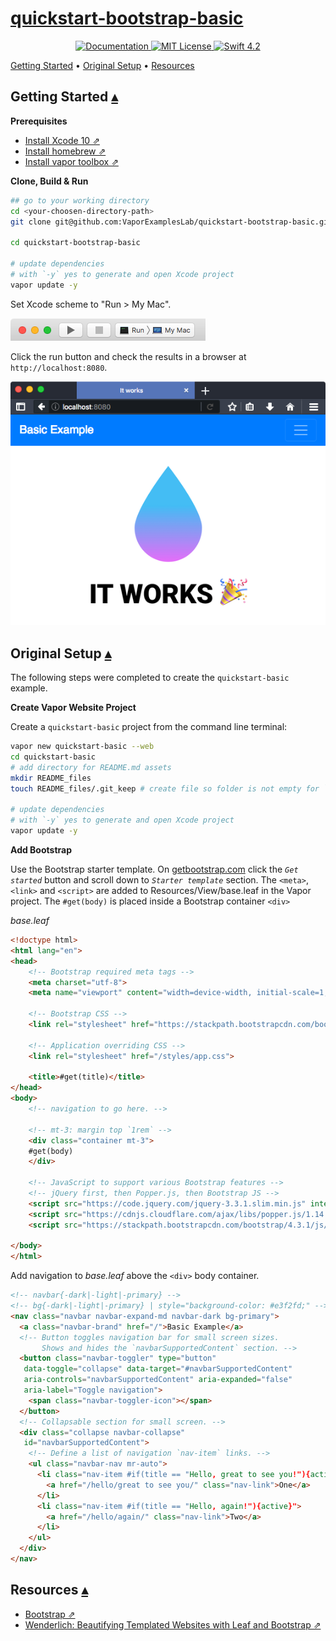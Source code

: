 # [quickstart-bootstrap-basic][t]
[t]:https://github.com/VaporExamplesLab/quickstart-bootstrap-basic

<p align="center">
    <a href="http://docs.vapor.codes/3.0/">
        <img src="http://img.shields.io/badge/read_the-docs-2196f3.svg" alt="Documentation">
    </a>
    <a href="LICENSE">
        <img src="http://img.shields.io/badge/license-MIT-brightgreen.svg" alt="MIT License">
    </a>
    <a href="https://swift.org">
        <img src="http://img.shields.io/badge/swift-4.2-brightgreen.svg" alt="Swift 4.2">
    </a>
</p>

<a id="toc"></a>
[Getting Started](#GettingStarted) •
[Original Setup](#OriginalSetup) •
[Resources](#Resources) 

## Getting Started <a id="GettingStarted">[▴](#toc)</a>

**Prerequisites**

* [Install Xcode 10 ⇗](https://itunes.apple.com/us/app/xcode/id497799835?mt=12)
* [Install homebrew ⇗](https://brew.sh/)
* [Install vapor toolbox ⇗](https://docs.vapor.codes/3.0/install/macos/)

**Clone, Build & Run**

``` bash
## go to your working directory
cd <your-choosen-directory-path>
git clone git@github.com:VaporExamplesLab/quickstart-bootstrap-basic.git 

cd quickstart-bootstrap-basic

# update dependencies 
# with `-y` yes to generate and open Xcode project
vapor update -y
```

Set Xcode scheme to "Run > My Mac".

![](README_files/XcodeScheme.png)

Click the run button and check the results in a browser at `http://localhost:8080`.

![](README_files/LandingPage.png)

## Original Setup <a id="OriginalSetup">[▴](#toc)</a>

The following steps were completed to create the `quickstart-basic` example. 


**Create Vapor Website Project**

Create a `quickstart-basic` project from the command line terminal:

``` bash
vapor new quickstart-basic --web
cd quickstart-basic
# add directory for README.md assets
mkdir README_files 
touch README_files/.git_keep # create file so folder is not empty for `git`  

# update dependencies 
# with `-y` yes to generate and open Xcode project
vapor update -y
```

**Add Bootstrap**

Use the Bootstrap starter template. On [getbootstrap.com](getbootstrap.com) click the _`Get started`_ button and scroll down to _`Starter template`_ section. The `<meta>`, `<link>` and `<script>` are added to Resources/View/base.leaf in the Vapor project. The `#get(body)` is placed inside a Bootstrap container `<div>`

_base.leaf_

``` html
<!doctype html>
<html lang="en">
<head>
    <!-- Bootstrap required meta tags -->
    <meta charset="utf-8">
    <meta name="viewport" content="width=device-width, initial-scale=1, shrink-to-fit=no">

    <!-- Bootstrap CSS -->
    <link rel="stylesheet" href="https://stackpath.bootstrapcdn.com/bootstrap/4.3.1/css/bootstrap.min.css" integrity="sha384-ggOyR0iXCbMQv3Xipma34MD+dH/1fQ784/j6cY/iJTQUOhcWr7x9JvoRxT2MZw1T" crossorigin="anonymous">

    <!-- Application overriding CSS -->
	<link rel="stylesheet" href="/styles/app.css">

    <title>#get(title)</title>
</head>
<body>
    <!-- navigation to go here. -->
    
    <!-- mt-3: margin top `1rem` -->
    <div class="container mt-3">
    #get(body)
    </div>
    
    <!-- JavaScript to support various Bootstrap features -->
    <!-- jQuery first, then Popper.js, then Bootstrap JS -->
    <script src="https://code.jquery.com/jquery-3.3.1.slim.min.js" integrity="sha384-q8i/X+965DzO0rT7abK41JStQIAqVgRVzpbzo5smXKp4YfRvH+8abtTE1Pi6jizo" crossorigin="anonymous"></script>
    <script src="https://cdnjs.cloudflare.com/ajax/libs/popper.js/1.14.7/umd/popper.min.js" integrity="sha384-UO2eT0CpHqdSJQ6hJty5KVphtPhzWj9WO1clHTMGa3JDZwrnQq4sF86dIHNDz0W1" crossorigin="anonymous"></script>
    <script src="https://stackpath.bootstrapcdn.com/bootstrap/4.3.1/js/bootstrap.min.js" integrity="sha384-JjSmVgyd0p3pXB1rRibZUAYoIIy6OrQ6VrjIEaFf/nJGzIxFDsf4x0xIM+B07jRM" crossorigin="anonymous"></script>

</body>
</html>
```

Add navigation to _base.leaf_ above the `<div>` body container.

``` html
<!-- navbar{-dark|-light|-primary} -->
<!-- bg{-dark|-light|-primary} | style="background-color: #e3f2fd;" -->
<nav class="navbar navbar-expand-md navbar-dark bg-primary">
  <a class="navbar-brand" href="/">Basic Example</a>
  <!-- Button toggles navigation bar for small screen sizes.
       Shows and hides the `navbarSupportedContent` section. -->
  <button class="navbar-toggler" type="button"
   data-toggle="collapse" data-target="#navbarSupportedContent"
   aria-controls="navbarSupportedContent" aria-expanded="false"
   aria-label="Toggle navigation">
    <span class="navbar-toggler-icon"></span>
  </button>
  <!-- Collapsable section for small screen. -->
  <div class="collapse navbar-collapse"
   id="navbarSupportedContent">
    <!-- Define a list of navigation `nav-item` links. -->
    <ul class="navbar-nav mr-auto">
      <li class="nav-item #if(title == "Hello, great to see you!"){active}">
        <a href="/hello/great to see you/" class="nav-link">One</a>
      </li>
      <li class="nav-item #if(title == "Hello, again!"){active}">
        <a href="/hello/again/" class="nav-link">Two</a>
      </li>
    </ul>
  </div>
</nav>

```

## Resources <a id="Resources">[▴](#toc)</a>

* [Bootstrap ⇗](https://getbootstrap.com)
* [Wenderlich: Beautifying Templated Websites with Leaf and Bootstrap ⇗](https://www.raywenderlich.com/1004734-beautifying-templated-websites-with-leaf-and-bootstrap)
